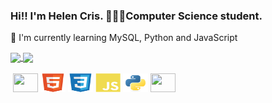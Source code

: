 <h3> Hi!! I'm Helen Cris. 👩🏽‍💻Computer Science student. </h3>

🌱 I'm currently learning MySQL, Python and JavaScript
<div>
  <a href="https://github.com/HelenCris/github-readme-stats">
    <img align="center" height = "150px" src="https://github-readme-stats.vercel.app/api?username=HelenCris&theme=gotham" />
  </a> 
  <a href="https://github.com/HelenCris/convoychat">
    <img align="center" height = "150px" src="https://github-readme-stats.vercel.app/api/top-langs/?username=HelenCris&layout=compact&theme=gotham" />
  </a>
</div>
<div style="display: inline_block"><br>
  <img  />

  <img align="center"  height="30" width="40" src="https://cdn.jsdelivr.net/gh/devicons/devicon/icons/ubuntu/ubuntu-plain.svg" />
  <img align="center"  height="30" width="40" src="https://raw.githubusercontent.com/devicons/devicon/master/icons/html5/html5-original.svg">
  <img align="center"  height="30" width="40" src="https://raw.githubusercontent.com/devicons/devicon/master/icons/css3/css3-original.svg">
  <img align="center"  height="30" width="40" src="https://raw.githubusercontent.com/devicons/devicon/master/icons/javascript/javascript-plain.svg">
  <img align="center"  height="30" width="40" src="https://raw.githubusercontent.com/devicons/devicon/master/icons/python/python-original.svg">
  <img align="center" height="30" width="40" src="https://cdn.jsdelivr.net/gh/devicons/devicon/icons/mysql/mysql-plain-wordmark.svg" />

</div>
